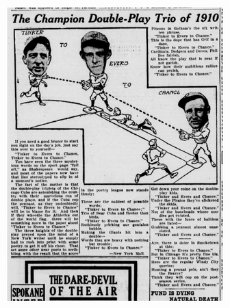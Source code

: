 [![Tinkers to Evers to Chance](t2e2c.png)](http://blogs.loc.gov/catbird/2012/04/tinker-to-evers-to-chance/)
